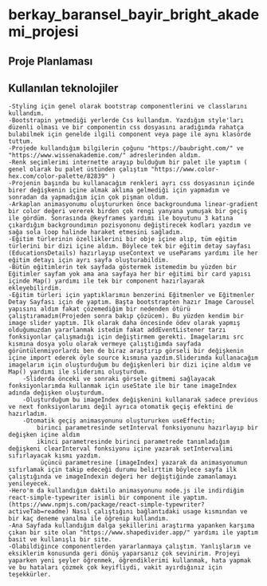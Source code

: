 # berkay_baransel_bayir_bright_akademi_projesi

## Proje Planlaması 

## Kullanılan teknolojiler
    -Styling için genel olarak bootstrap componentlerini ve classlarını kullandım.
    -Bootstrapin yetmediği yerlerde Css kullandım. Yazdığım style'ları düzenli olması ve bir componentin css dosyasını aradığımda rahatça bulabilmek için genelde ilgili component veya page ile aynı klasörde tuttum.
    -Projede kullandığım bilgilerin çoğunu "https://baubright.com/" ve "https://www.wissenakademie.com/" adreslerinden aldım.
    -Renk seçimlerimi internette arayıp bulduğum bir palet ile yaptım ( genel olarak bu palet üstünden çalıştım "https://www.color-hex.com/color-palette/82839" )
    -Projenin başında bu kullanacağım renkleri ayrı css dosyasının içinde birer değişkenin içine almak aklıma gelmediği için yapmadım ve sonradan da yapmadığım için çok pişman oldum.
    -Arkaplan animasyonumu oluştururken önce backgrounduma linear-gradient bir color değeri vererek birden çok rengi yanyana yumuşak bir geçiş ile gördüm. Sonrasında @keyframes yardımı ile boyutunu 3 katına çıkardığım backgroundımın pozisyononu değiştirecek kodları yazdım ve sağa sola loop halinde haraket etmesini sağladım.
    -Eğitim türlerinin özelliklerini bir obje içine alıp, tüm eğitim türlerini bir dizi içine aldım. Böylece tek bir eğitim detay sayfası (EducationsDetails) hazırlayıp useContext ve useParams yardımı ile her eğitim detayı için ayrı sayfa oluşturabildim.
    -Bütün eğitimlerin tek sayfada göstermek istemedim bu yüzden bir Eğitimler sayfam yok ama ana sayfaya her bir eğitimi bir card yapısı içinde Map() yardımı ile tek bir component hazırlayarak ekleyebilirdim.
    -Eğitim türleri için yaptıklarımın benzerini Eğitmenler ve Eğitmenler Detay Sayfası için de yaptım. Başta bootstrapten hazır Image Carousel yapısını aldım fakat çözemediğim bir nedenden ötürü çalıştıramadım(Projeden sonra bakıp çözücem). Bu yüzden kendim bir image slider yaptım. İlk olarak daha öncesinde ödev olarak yapmış olduğumuzdan yararlanmak istedim fakat addEventListener tarzı fonksiyonlar çalışmadığı için değiştirmem gerekti. Imagelarımı src kısmına dosya yolu olarak vermeye çalıştığımda sayfada görüntülenmiyorlardı ben de biraz araştırıp görseli bir değişkenin içine import ederek öyle source kısmına yazdım.Sliderımda kullanacağım imagelarım için oluşturduğum bu değişkenleri bir dizi içine aldım ve Map() yardımı ile sliderımı oluşturdum. 
        -Sliderda önceki ve sonraki görsele gitmemi sağlayacak fonksiyonlarımda kullanmak için useState ile bir tane imageIndex adında değişken oluşturdum.
        -Oluşturduğum bu imageIndex değişkenini kullanarak sadece previous ve next fonksiyonlarımı değil ayrıca otomatik geçiş efektini de hazırladım.
        -Otomatik geçiş animasyonunu oluştururken useEffectin;
            birinci parametresinde setInterval fonksiyonunu hazırlayıp bir değişken içine aldım
            ikinci parametresinde birinci parametrede tanımladığım değişkeni clearInterval fonksiyonu içine yazarak setIntervalimi sıfırlayacak kısmı yazdım.
             üçüncü parametresine [imageIndex] yazarak da animasyonumun sıfırlamak için takip edeceği durumu belirttim böylece sayfa ilk çalıştığında ve imageIndexin değeri her değiştiğinde zamanlamayı yenileyecek.
    -Hero'm da kullandığım daktilo animasyonunu node.js ile indirdiğim react-simple-typewriter isimli bir component ile yaptım. (https://www.npmjs.com/package/react-simple-typewriter?activeTab=readme) Nasıl çalıştığını bağlantıdaki usage kısmından ve bir kaç deneme yanılma ile öğrenip kullandım.
    -Ana Sayfada kullandığım dalga şekillerini araştırma yapanken karşıma çıkan bir site olan "https://www.shapedivider.app/" yardımı ile yaptım basit ve kullanışlı bir site.
    -Olabildiğince componentlerden yararlanmaya çalıştım. Yanlışlarım ve eksiklerim konusunda geri dönüş yaparsanız çok sevinirim. Projeyi yaparken yeni şeyler öğrenmek, öğrendiklerimi kullanmak, hata yapmak ve bu hataları çözmek çok keyifliydi, vakit ayırdığınız için teşekkürler.
